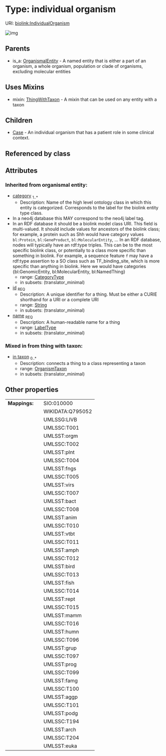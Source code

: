 
# Type: individual organism




URI: [biolink:IndividualOrganism](https://w3id.org/biolink/vocab/IndividualOrganism)


![img](http://yuml.me/diagram/nofunky;dir:TB/class/[ThingWithTaxon],[OrganismalEntity],[OrganismTaxon],[IndividualOrganism&#124;id(i):string;name(i):label_type;category(i):category_type%20%2B]uses%20-.->[ThingWithTaxon],[IndividualOrganism]^-[Case],[OrganismalEntity]^-[IndividualOrganism],[Case])

## Parents

 *  is_a: [OrganismalEntity](OrganismalEntity.md) - A named entity that is either a part of an organism, a whole organism, population or clade of organisms, excluding molecular entities

## Uses Mixins

 *  mixin: [ThingWithTaxon](ThingWithTaxon.md) - A mixin that can be used on any entity with a taxon

## Children

 * [Case](Case.md) - An individual organism that has a patient role in some clinical context.

## Referenced by class


## Attributes


### Inherited from organismal entity:

 * [category](category.md)  <sub>1..*</sub>
    * Description: Name of the high level ontology class in which this entity is categorized. Corresponds to the label for the biolink entity type class.
 * In a neo4j database this MAY correspond to the neo4j label tag.
 * In an RDF database it should be a biolink model class URI.
This field is multi-valued. It should include values for ancestors of the biolink class; for example, a protein such as Shh would have category values `bl:Protein`, `bl:GeneProduct`, `bl:MolecularEntity`, ...
In an RDF database, nodes will typically have an rdf:type triples. This can be to the most specific biolink class, or potentially to a class more specific than something in biolink. For example, a sequence feature `f` may have a rdf:type assertion to a SO class such as TF_binding_site, which is more specific than anything in biolink. Here we would have categories {bl:GenomicEntity, bl:MolecularEntity, bl:NamedThing}
    * range: [CategoryType](types/CategoryType.md)
    * in subsets: (translator_minimal)
 * [id](id.md)  <sub>REQ</sub>
    * Description: A unique identifier for a thing. Must be either a CURIE shorthand for a URI or a complete URI
    * range: [String](types/String.md)
    * in subsets: (translator_minimal)
 * [name](name.md)  <sub>REQ</sub>
    * Description: A human-readable name for a thing
    * range: [LabelType](types/LabelType.md)
    * in subsets: (translator_minimal)

### Mixed in from thing with taxon:

 * [in taxon](in_taxon.md)  <sub>0..*</sub>
    * Description: connects a thing to a class representing a taxon
    * range: [OrganismTaxon](OrganismTaxon.md)
    * in subsets: (translator_minimal)

## Other properties

|  |  |  |
| --- | --- | --- |
| **Mappings:** | | SIO:010000 |
|  | | WIKIDATA:Q795052 |
|  | | UMLSSG:LIVB |
|  | | UMLSSC:T001 |
|  | | UMLSST:orgm |
|  | | UMLSSC:T002 |
|  | | UMLSST:plnt |
|  | | UMLSSC:T004 |
|  | | UMLSST:fngs |
|  | | UMLSSC:T005 |
|  | | UMLSST:virs |
|  | | UMLSSC:T007 |
|  | | UMLSST:bact |
|  | | UMLSSC:T008 |
|  | | UMLSST:anim |
|  | | UMLSSC:T010 |
|  | | UMLSST:vtbt |
|  | | UMLSSC:T011 |
|  | | UMLSST:amph |
|  | | UMLSSC:T012 |
|  | | UMLSST:bird |
|  | | UMLSSC:T013 |
|  | | UMLSST:fish |
|  | | UMLSSC:T014 |
|  | | UMLSST:rept |
|  | | UMLSSC:T015 |
|  | | UMLSST:mamm |
|  | | UMLSSC:T016 |
|  | | UMLSST:humn |
|  | | UMLSSC:T096 |
|  | | UMLSST:grup |
|  | | UMLSSC:T097 |
|  | | UMLSST:prog |
|  | | UMLSSC:T099 |
|  | | UMLSST:famg |
|  | | UMLSSC:T100 |
|  | | UMLSST:aggp |
|  | | UMLSSC:T101 |
|  | | UMLSST:podg |
|  | | UMLSSC:T194 |
|  | | UMLSST:arch |
|  | | UMLSSC:T204 |
|  | | UMLSST:euka |

